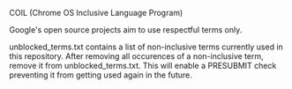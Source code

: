 COIL (Chrome OS Inclusive Language Program)

Google's open source projects aim to use respectful terms only.

unblocked_terms.txt contains a list of non-inclusive terms currently used in
this repository. After removing all occurences of a non-inclusive term, remove
it from unblocked_terms.txt. This will enable a PRESUBMIT check preventing it
from getting used again in the future.
